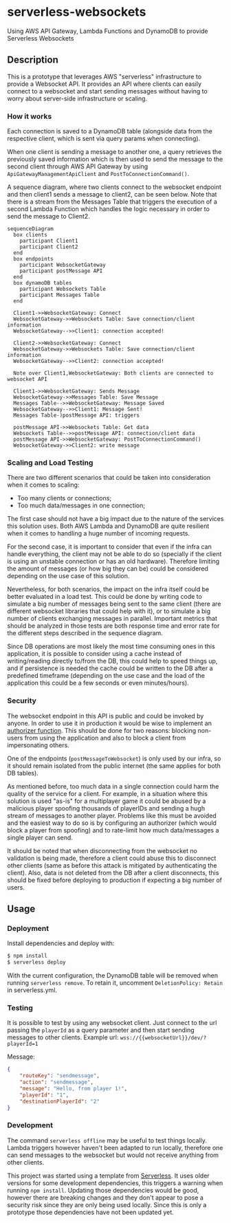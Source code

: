 # serverless-websockets
Using AWS API Gateway, Lambda Functions and DynamoDB to provide Serverless Websockets

## Description
This is a prototype that leverages AWS "serverless" infrastructure to provide a Websocket API. It provides an API where clients can easily connect to a websocket and start sending messages without having to worry about server-side infrastructure or scaling.

### How it works
Each connection is saved to a DynamoDB table (alongside data from the respective client, which is sent via query params when connecting).

When one client is sending a message to another one, a query retrieves the previously saved information which is then used to send the message to the second client through AWS API Gateway by using `ApiGatewayManagementApiClient` and `PostToConnectionCommand()`. 

A sequence diagram, where two clients connect to the websocket endpoint and then client1 sends a message to client2, can be seen below. Note that there is a stream from the Messages Table that triggers the execution of a second Lambda Function which handles the logic necessary in order to send the message to Client2.

``` mermaid
sequenceDiagram
  box clients
    participant Client1
    participant Client2
  end
  box endpoints
    participant WebsocketGateway
    participant postMessage API
  end
  box dynamoDB tables
    participant Websockets Table
    participant Messages Table
  end
  
  Client1->>WebsocketGateway: Connect
  WebsocketGateway->>Websockets Table: Save connection/client information
  WebsocketGateway-->>Client1: connection accepted!
  
  Client2->>WebsocketGateway: Connect
  WebsocketGateway->>Websockets Table: Save connection/client information
  WebsocketGateway-->>Client2: connection accepted!

  Note over Client1,WebsocketGateway: Both clients are connected to websocket API

  Client1->>WebsocketGateway: Sends Message
  WebsocketGateway->>Messages Table: Save Message
  Messages Table-->>WebsocketGateway: Message Saved
  WebsocketGateway-->>Client1: Message Sent!
  Messages Table-)postMessage API: triggers

  postMessage API->>Websockets Table: Get data
  Websockets Table-->>postMessage API: connection/client data
  postMessage API->>WebsocketGateway: PostToConnectionCommand()
  WebsocketGateway->>Client2: write message
```

### Scaling and Load Testing
There are two different scenarios that could be taken into consideration when it comes to scaling:
- Too many clients or connections;
- Too much data/messages in one connection;

The first case should not have a big impact due to the nature of the services this solution uses. Both AWS Lambda and DynamoDB are quite resilient when it comes to handling a huge number of incoming requests.

For the second case, it is important to consider that even if the infra can handle everything, the client may not be able to do so (specially if the client is using an unstable connection or has an old hardware). Therefore limiting the amount of messages (or how big they can be) could be considered depending on the use case of this solution. 

Nevertheless, for both scenarios, the impact on the infra itself could be better evaluated in a load test. This could be done by writing code to simulate a big number of messages being sent to the same client (there are different websocket libraries that could help with it), or to simulate a big number of clients exchanging messages in parallel. Important metrics that should be analyzed in those tests are both response time and error rate for the different steps described in the sequence diagram.

Since DB operations are most likely the most time consuming ones in this application, it is possible to consider using a cache instead of writing/reading directly to/from the DB, this could help to speed things up, and if persistence is needed the cache could be written to the DB after a predefined timeframe (depending on the use case and the load of the application this could be a few seconds or even minutes/hours).

### Security
The websocket endpoint in this API is public and could be invoked by anyone. In order to use it in production it would be wise to implement an [authorizer function](https://docs.aws.amazon.com/apigateway/latest/developerguide/http-api-access-control.html). This should be done for two reasons: blocking non-users from using the application and also to block a client from impersonating others.

One of the endpoints (`postMessageToWebsocket`) is only used by our infra, so it should remain isolated from the public internet (the same applies for both DB tables).

As mentioned before, too much data in a single connection could harm the quality of the service for a client. For example, in a situation where this solution is used "as-is" for a multiplayer game it could be abused by a malicious player spoofing thousands of playerIDs and sending a hugh stream of messages to another player. Problems like this must be avoided and the easiest way to do so is by configuring an authorizer (which would block a player from spoofing) and to rate-limit how much data/messages a single player can send.

It should be noted that when disconnecting from the websocket no validation is being made, therefore a client could abuse this to disconnect other clients (same as before this attack is mitigated by authenticating the client). Also, data is not deleted from the DB after a client disconnects, this should be fixed before deploying to production if expecting a big number of users.

## Usage
### Deployment
Install dependencies and deploy with:

``` bash
$ npm install
$ serverless deploy
```

With the current configuration, the DynamoDB table will be removed when running `serverless remove`. To retain it, uncomment `DeletionPolicy: Retain` in serverless.yml.

### Testing
It is possible to test by using any websocket client. Just connect to the url passing the `playerId` as a query parameter and then start sending messages to other clients. Example url: `wss://{{websocketUrl}}/dev/?playerId=1`

Message: 
``` JSON
{
    "routeKey": "sendmessage",
    "action": "sendmessage",
    "message": "Hello, from player 1!",
    "playerId": "1",
    "destinationPlayerId": "2"
}
```


### Development
The command `serverless offline` may be useful to test things locally. Lambda triggers however haven't been adapted to run locally, therefore one can send messages to the websocket but would not receive anything from other clients.

This project was started using a template from [Serverless](https://github.com/serverless/examples/tree/v3/aws-node-express-dynamodb-api). It uses older versions for some development dependencies, this triggers a warning when running `npm install`. Updating those dependencies would be good, however there are breaking changes and they don't appear to pose a security risk since they are only being used locally. Since this is only a prototype those dependencies have not been updated yet.